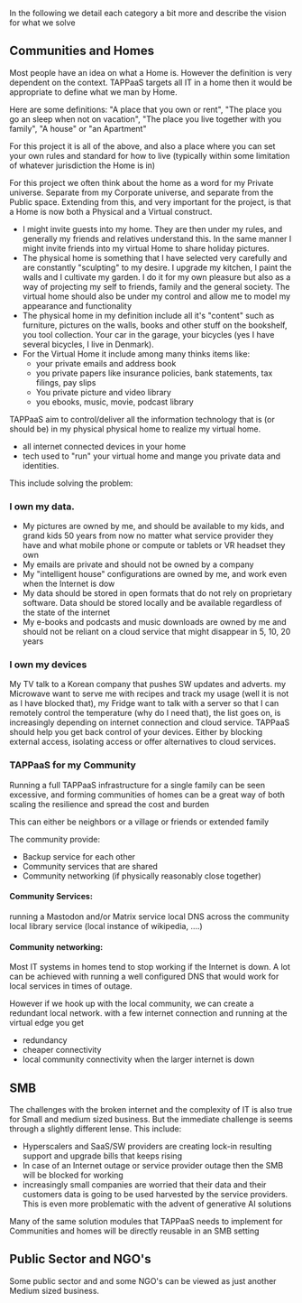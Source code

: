 In the following we detail each category a bit more and describe the vision for what we solve


## Communities and Homes

Most people have an idea on what a Home is. However the definition is very dependent on the context. TAPPaaS targets all IT in a home then it would be appropriate to define what we man by Home.

Here are some definitions: "A place that you own or rent", "The place you go an sleep when not on vacation", "The place you live together with you family", "A house" or "an Apartment"

For this project it is all of the above, and also a place where you can set your own rules and standard for how to live (typically within some limitation of whatever jurisdiction the Home is in)

For this project we often think about the home as a word for my Private universe. Separate from my Corporate universe, and separate from the Public space.  Extending from this, and very important for the project, is that a Home is now both a Physical and a Virtual construct.

- I might invite guests into my home. They are then under my rules, and generally my friends and relatives understand this. In the same manner I might invite friends into my virtual Home to share holiday pictures.
- The physical home is something that I have selected very carefully and are constantly "sculpting" to my desire. I upgrade my kitchen, I paint the walls and I cultivate my garden. I do it for my own pleasure but also as a way of projecting my self to friends, family and the general society. The virtual home should also be under my control and allow me to model my appearance and functionality
- The physical home in my definition include all it's "content" such as furniture, pictures on the walls, books and other stuff on the bookshelf, you tool collection. Your car in the garage, your bicycles (yes I have several bicycles, I live in Denmark).
- For the Virtual Home it include among many thinks items like:
  - your private emails and address book
  - you private papers like insurance policies, bank statements, tax filings, pay slips
  - You private picture and video library
  - you ebooks, music, movie, podcast library

TAPPaaS aim to control/deliver all the information technology that is (or should be) in my physical physical home to realize my virtual home.

- all internet connected devices in your home
- tech used to "run" your virtual home and mange you private data and identities.

This include solving the problem:

### I own my data.

- My pictures are owned by me, and should be available to my kids, and grand kids 50 years from now no matter what service provider they have and what mobile phone or compute or tablets or VR headset they own
- My emails are private and should not be owned by a company
- My "intelligent house" configurations are owned by me, and work even when the Internet is dow
- My data should be stored in open formats that do not rely on proprietary software. Data should be stored locally and be available regardless of the state of the internet
- My e-books and podcasts and music downloads are owned by me and should not be reliant on a cloud service that might disappear in 5, 10, 20 years

### I own my devices

My TV talk to a Korean company that pushes SW updates and adverts. my Microwave want to serve me with recipes and track my usage (well it is not as I have blocked that), my Fridge want to talk with a server so that I can remotely control the temperature (why do I need that), the list goes on, is increasingly depending on internet connection and cloud service. 
TAPPaaS should help you get back control of your devices. Either by blocking external access, isolating access or offer alternatives to cloud services.

### TAPPaaS for my Community

Running a full TAPPaaS infrastructure for a single family can be seen excessive, and forming communities of homes can be a great way of both scaling the resilience and spread the cost and burden

This can either be neighbors  or a village or friends or extended family

The community provide:

- Backup service for each other
- Community services that are shared
- Community networking (if physically reasonably close together)

#### Community Services:

running a Mastodon and/or Matrix service
local DNS across the community
local library service (local instance of wikipedia, ....)

#### Community networking:

Most IT systems in homes tend to stop working if the Internet is down. A lot can be achieved with running a well configured DNS that would work for local services in times of outage. 

However if we hook up with the local community, we can create a redundant local network. with a few internet connection and running at the virtual edge you get
- redundancy
- cheaper connectivity
- local community connectivity when the larger internet is down


## SMB

The challenges with the broken internet and the complexity of IT is also true for Small and medium sized business. But the immediate challenge is seems through a slightly different lense. This include:

- Hyperscalers and SaaS/SW providers are creating lock-in resulting support and upgrade bills that keeps rising
- In case of an Internet outage or service provider outage then the SMB will be blocked for working
- increasingly small companies are worried that their data and their customers data is going to be used harvested by the service providers. This is even more problematic with the advent of generative AI solutions

Many of the same solution modules that TAPPaaS needs to implement for Communities and homes will be directly reusable in an SMB setting


## Public Sector and NGO's

Some public sector and and some NGO's can be viewed as just another Medium sized business.
